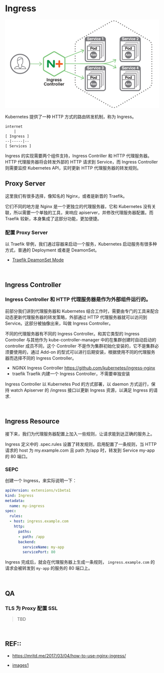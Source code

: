 # Ingress

![](assets/ingresscontroller-nginx.png)

Kubernetes 提供了一种 HTTP 方式的路由转发机制，称为 Ingress。

```
internet
    |
[ Ingress ]
--|-----|--
[ Services ]
```


Ingress 的实现需要两个组件支持，Ingress Contriller 和 HTTP 代理服务器。HTTP 代理服务器将会转发外部的 HTTP 请求到 Service，而 Ingress Controller 则需要监控 Kubernetes API，实时更新 HTTP 代理服务器的转发规则。


## Proxy Server

这里我们有很多选择，像知名的 Nginx，或者是新晋的 Traefik。

它们不同的地方是 Nginx 是一个更独立的代理服务器，它和 Kubernetes 没有关联，所以需要一个单独的工具，来响应 apiserver，并修改代理服务器配置。而 Traefik 较新，本身集成了这部分功能，更加便捷。


### 配置 Proxy Server

以 Traefik 举例，我们通过容器来启动一个服务，Kubernetes 启动服务有很多种方式，普通的 Deployment 或者是 DeamonSet。

- [Traefik DeamonSet Mode](https://github.com/containous/traefik/blob/master/examples/k8s/traefik-ds.yaml)


<br />

## Ingress Controller


### Ingress Controller 和 HTTP 代理服务器是作为外部组件运行的。

前部分我们讲到代理服务器和 Kubernetes 结合工作时，需要由专门的工具来配合动态更新代理服务器的转发策略，外部通过 HTTP 代理服务器就可以访问到 Service。这部分被抽像出来，叫做 Ingress Controller。

不同的代理服务器有不同的 Ingress Controller。和其它类型的 Ingress Controller 与其他作为 kube-controller-manager 中的在集群创建时自动启动的 controller 成员不同，这个 Controller 不是作为集群初始化安装的，它不是集群必须要使用的，通过 Add-on 的型式可以进行后期安装，根据使用不同的代理服务器而选择不同的 Ingress Controller。

- NGINX Ingress Controller https://github.com/kubernetes/ingress-nginx
- traefik Traefik 内建一个 Ingress Controller，不需要单独安装


Ingress Controller 以 Kubernetes Pod 的方式部署，以 daemon 方式运行，保持 watch Apiserver 的 /ingress 接口以更新 Ingress 资源，以满足 Ingress 的请求.



<br />

## Ingress Resource

接下来，我们为代理服务器配置上加入一些规则，让请求能到达正确的服务上。

Ingress 定义中的 .spec.rules 设置了转发规则，启用配置了一条规则，当 HTTP 请求的 host 为 my.example.com 且 path 为/app 时，转发到 Service my-app 的 80 端口。


### SEPC

创建一个 Ingress，来实际说明一下：

``` yaml my-ingress.yaml
apiVersion: extensions/v1beta1
kind: Ingress
metadata:
  name: my-ingress
spec:
  rules:
  - host: ingress.example.com
    http:
      paths:
      - path: /app
      backend:
        serviceName: my-app
        servicePort: 80
```

Ingress 完成后，就会在代理服务器上生成一条规则， `ingress.example.com` 的请求会被转发到 `my-app` 的服务的 80 端口上。


<br>

## QA

### TLS 为 Proxy 配置 SSL

>TBD




<br>

## REF::

- https://mritd.me/2017/03/04/how-to-use-nginx-ingress/

- [images1](https://cdn-1.wp.nginx.com/wp-content/uploads/2017/09/NGINX-Plus-Features-Kubernetes-Ingress-Controller-644x372@2x.png)


